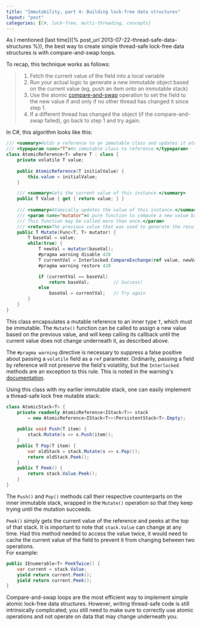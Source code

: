 ```yaml
---
title: "Immutability, part 4: Building lock-free data structures"
layout: "post"
categories: [C#, lock-free, multi-threading, concepts]
---
```


As I mentioned [last time]({% post_url 2013-07-22-thread-safe-data-structures %}), the best way to create simple thread-safe lock-free data structures is with compare-and-swap loops.

To recap, this technique works as follows:

> 1. Fetch the current value of the field into a local variable
> 2. Run your actual logic to generate a new immutable object based on the current value (eg, push an item onto an immutable stack)
> 3. Use the atomic [compare-and-swap](http://en.wikipedia.org/wiki/Compare-and-swap) operation to set the field to the new value if and only if no other thread has changed it since step 1.
> 4. If a different thread has changed the object (if the compare-and-swap failed), go back to step 1 and try again.

In C#, this algorithm looks like this:

```csharp
/// <summary>Holds a reference to an immutable class and updates it atomically.</summary>
/// <typeparam name="T">An immutable class to reference.</typeparam>
class AtomicReference<T> where T : class {
	private volatile T value;
	
	public AtomicReference(T initialValue) {
		this.value = initialValue;
	}

	/// <summary>Gets the current value of this instance.</summary>
	public T Value { get { return value; } }
	
	/// <summary>Atomically updates the value of this instance.</summary>
	/// <param name="mutator">A pure function to compute a new value based on the current value of the instance.
	/// This function may be called more than once.</param>
	/// <returns>The previous value that was used to generate the resulting new value.</returns>
	public T Mutate(Func<T, T> mutator) {
		T baseVal = value;
		while(true) {
			T newVal = mutator(baseVal);
			#pragma warning disable 420	
			T currentVal = Interlocked.CompareExchange(ref value, newVal, baseVal);
			#pragma warning restore 420

			if (currentVal == baseVal)
				return baseVal;			// Success!
			else
				baseVal = currentVal;	// Try again
		}
	}
}
```

This class encapsulates a mutable reference to an inner type `T`, which must be immutable.  The `Mutate()` function can be called to assign a new value based on the previous value, and will keep calling its callback until the current value does not change underneath it, as described above.

The `#pragma warning` directive is necessary to suppress a false positive about passing a `volatile` field as a `ref` parameter.  Ordinarily, passing a field by reference will not preserve the field's volatility, but the `Interlocked` methods are an exception to this rule.  This is noted in the warning's [documentation](http://msdn.microsoft.com/en-us/library/4bw5ewxy).

Using this class with my earlier immutable stack, one can easily implement a thread-safe lock free mutable stack:

```csharp
class AtomicStack<T> {
	private readonly AtomicReference<IStack<T>> stack 
		= new AtomicReference<IStack<T>>(PersistentStack<T>.Empty);
	
	public void Push(T item) {
		stack.Mutate(s => s.Push(item));
	}
	public T Pop(T item) {
		var oldStack = stack.Mutate(s => s.Pop());
		return oldStack.Peek();
	}
	public T Peek() {
		return stack.Value.Peek();
	}
}
```
The `Push()` and `Pop()` methods call their respective counterparts on the inner immutable stack, wrapped in the `Mutate()` operation so that they keep trying until the mutation succeeds.

`Peek()` simply gets the current value of the reference and peeks at the top of that stack.  It is important to note that `stack.Value` can change at any time.  Had this method needed to access the value twice, it would need to cache the current value of the field to prevent it from changing between two operations.  
For example:

```csharp
public IEnumerable<T> PeekTwice() {
	var current = stack.Value;
	yield return current.Peek();
	yield return current.Peek();
}
```

Compare-and-swap loops are the most efficient way to implement simple atomic lock-free data structures.  However, writing thread-safe code is still intrinsically complicated; you still need to make sure to correctly use atomic operations and not operate on data that may change underneath you.